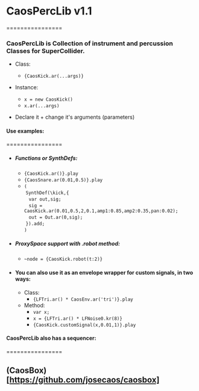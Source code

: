 # CaosPercLib v1.1
================

### CaosPercLib is Collection of instrument and percussion Classes for SuperCollider.
 
 - Class:
 
   - ```{CaosKick.ar(...args)}```
 - Instance: 
   - ```x = new CaosKick()```
   - ```x.ar(...args)```
   
 - Declare it + change it's arguments (parameters)
 
#### Use examples:
================
 - ##### Functions or SynthDefs:
   - ```{CaosKick.ar()}.play```
   - ```{CaosSnare.ar(0.01,0.5)}.play```
   - ```(```<br/>
    &nbsp;```SynthDef(\kick,{```<br/>
      &nbsp;&nbsp;&nbsp;```var out,sig;```<br/>
      &nbsp;&nbsp;&nbsp;```sig = CaosKick.ar(0.01,0.5,2,0.1,amp1:0.85,amp2:0.35,pan:0.02);```<br/>
      &nbsp;&nbsp;&nbsp;```out = Out.ar(0,sig);```<br/>
    &nbsp;```}).add;```<br/>
   ```)```
   
- ##### ProxySpace support with *.robot* method:
   - ```~node = {CaosKick.robot(t:2)}```
   
- #### You can also use it as an envelope wrapper for custom signals, in two ways:
  - Class:
    - ```{LFTri.ar() * CaosEnv.ar('tri')}.play```
  - Method:
    - ```var x;```
    - ```x = {LFTri.ar() * LFNoise0.kr(8)}```
    - ```{CaosKick.customSignal(x,0.01,1)}.play```
    
#### CaosPercLib also has a sequencer: 
================
## (CaosBox)[https://github.com/josecaos/caosbox]
